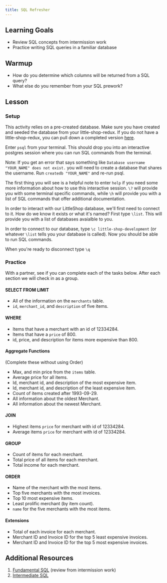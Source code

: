 ```yaml
---
title: SQL Refresher
---
```


## Learning Goals

* Review SQL concepts from intermission work
* Practice writing SQL queries in a familiar database

## Warmup

* How do you determine which columns will be returned from a SQL query?
* What else do you remember from your SQL prework?

## Lesson

### Setup
This activity relies on a pre-created database. Make sure you have created and seeded the database from your little-shop-redux. If you do not have a little-shop-redux, you can pull down a completed version [here](https://github.com/kolyaventuri/little-shop-redux/tree/d14150d9b0e004db6057b42f2b3c933723f996cc).

Enter `psql` from your terminal. This should drop you into an interactive postgres session where you can run SQL commands from the terminal.

Note: If you get an error that says something like `Database username "YOUR_NAME" does not exist.` you will need to create a database that shares the username. Run `createdb "YOUR_NAME"` and re-run psql.

The first thing you will see is a helpful note to enter `help` if you need some more information about how to use this interactive session. `\?` will provide you with some terminal specific commands, while `\h` will provide you with a list of SQL commands that offer additional documentation.

In order to interact with our LittleShop database, we'll first need to connect to it. How do we know it exists or what it's named? First type `\list`. This will provide you with a list of databases avaialble to you.

In order to connect to our database, type `\c little-shop-development` (or whatever `\list` tells you your database is called). Now you should be able to run SQL commands.

When you're ready to disconnect type `\q`

### Practice

With a partner, see if you can complete each of the tasks below. After each section we will check in as a group.

#### SELECT FROM LIMIT

* All of the information on the `merchants` table.
* `id`, `merchant_id`, and `description` of five items.

#### WHERE

* Items that have a merchant with an id of 12334284.
* Items that have a `price` of 800.
* id, price, and description for items more expensive than 800.

#### Aggregate Functions
(Complete these without using Order)

* Max, and min price from the `items` table.
* Average price for all items.
* Id, merchant id, and description of the most expensive item.
* Id, merchant id, and description of the least expensive item.
* Count of items created after 1993-09-29.
* All information about the oldest Merchant.
* All information about the newest Merchant.

#### JOIN

* Highest items `price` for merchant with id of 12334284.
* Average items `price` for merchant with id of 12334284.

#### GROUP

* Count of items for each merchant.
* Total price of all items for each merchant.
* Total income for each merchant.

#### ORDER

* Name of the merchant with the most items.
* Top five merchants with the most invoices.
* Top 10 most expensive items.
* Least prolific merchant (by item count).
* `name` for the five merchants with the most items.

#### Extensions

* Total of each invoice for each merchant.
* Merchant ID and Invoice ID for the top 5 least expensive invoices.
* Merchant ID and Invoice ID for the top 5 most expensive invoices.

## Additional Resources

1. [Fundamental SQL](http://tutorials.jumpstartlab.com/topics/sql/fundamental_sql.html) (review from intermission work)
1. [Intermediate SQL](https://github.com/turingschool/lesson_plans/blob/master/ruby_03-professional_rails_applications/intermediate_sql.md)
